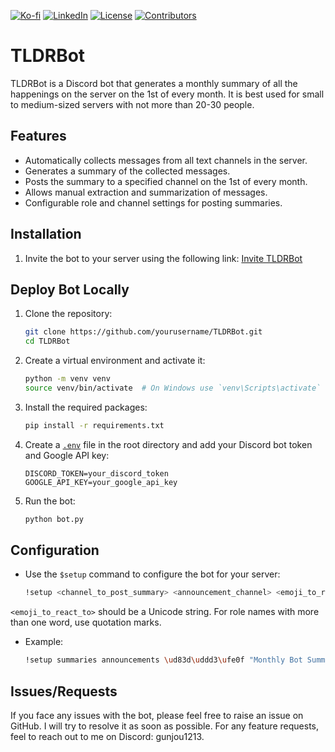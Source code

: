 [![Ko-fi](https://img.shields.io/badge/Ko--fi-Support%20Me-red?style=flat-square&logo=ko-fi)](https://ko-fi.com/rajshankar#) [![LinkedIn](https://img.shields.io/badge/LinkedIn-Connect-blue?style=flat-square&logo=linkedin)](https://www.linkedin.com/in/rajshankarm) [![License](https://img.shields.io/github/license/rajshankarm1213/TLDRBot?style=flat-square)](https://github.com/rajshankarm1213/TLDRBot/blob/main/LICENSE) [![Contributors](https://img.shields.io/github/contributors/rajshankarm1213/TLDRBot?style=flat-square)](https://github.com/rajshankarm1213/TLDRBot/graphs/contributors)


# TLDRBot

TLDRBot is a Discord bot that generates a monthly summary of all the happenings on the server on the 1st of every month. It is best used for small to medium-sized servers with not more than 20-30 people.

## Features

- Automatically collects messages from all text channels in the server.
- Generates a summary of the collected messages.
- Posts the summary to a specified channel on the 1st of every month.
- Allows manual extraction and summarization of messages.
- Configurable role and channel settings for posting summaries.

## Installation

1. Invite the bot to your server using the following link:
    [Invite TLDRBot](https://discord.com/oauth2/authorize?client_id=1317749879337910283)

## Deploy Bot Locally

1. Clone the repository:
    ```sh
    git clone https://github.com/yourusername/TLDRBot.git
    cd TLDRBot
    ```

2. Create a virtual environment and activate it:
    ```sh
    python -m venv venv
    source venv/bin/activate  # On Windows use `venv\Scripts\activate`
    ```

3. Install the required packages:
    ```sh
    pip install -r requirements.txt
    ```

4. Create a [`.env`](.env ) file in the root directory and add your Discord bot token and Google API key:
    ```env
    DISCORD_TOKEN=your_discord_token
    GOOGLE_API_KEY=your_google_api_key
    ```

5. Run the bot:
    ```sh
    python bot.py
    ```

## Configuration

- Use the `$setup` command to configure the bot for your server:
    ```sh
    !setup <channel_to_post_summary> <announcement_channel> <emoji_to_react_to> <role_name> <role_color>
    ```

`<emoji_to_react_to>` should be a Unicode string. For role names with more than one word, use quotation marks. 

- Example:
    ```sh
    !setup summaries announcements \ud83d\uddd3\ufe0f "Monthly Bot Summary" 0x00ff00
    ```

## Issues/Requests

If you face any issues with the bot, please feel free to raise an issue on GitHub. I will try to resolve it as soon as possible. For any feature requests, feel to reach out to me on Discord: gunjou1213.